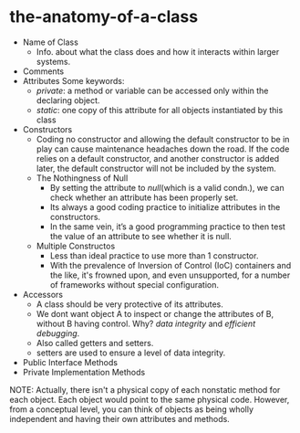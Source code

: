 # the-anatomy-of-a-class

- Name of Class
  - Info. about what the class does and how it interacts within larger systems.
- Comments
- Attributes
    Some keywords:
  - *private*: a method or variable can be accessed only within the declaring object.
  - *static*: one copy of this attribute for all objects instantiated by this class
- Constructors
  - Coding no constructor and allowing the default constructor to be in play can cause  maintenance headaches down the road. If the code relies on a default constructor, and another constructor is added later, the default constructor will not be included by the system.
  - The Nothingness of Null
    - By setting the attribute to *null*(which is a valid condn.), we can check whether an attribute has been properly set.
    - Its always a good coding practice to initialize attributes in the constructors.
    - In the same vein, it’s a good programming practice to then test the value of an attribute to see whether it is null.
  - Multiple Constructos
    - Less than ideal practice to use more than 1 constructor.
    - With the prevalence of Inversion of Control (IoC) containers and the like, it's frowned upon, and even unsupported, for a number of frameworks without special configuration.
- Accessors
  - A class should be very protective of its attributes.
  - We dont want object A to inspect or change the attributes of B, without B having control. Why? *data integrity* and *efficient debugging*.
  - Also called getters and setters.
  - setters are used to ensure a level of data integrity.
- Public Interface Methods
- Private Implementation Methods

NOTE: Actually, there isn't a physical copy of each nonstatic method for each object. Each object would point to the same physical code. However, from a conceptual level, you can think of objects as being wholly independent and having their own attributes and methods.
